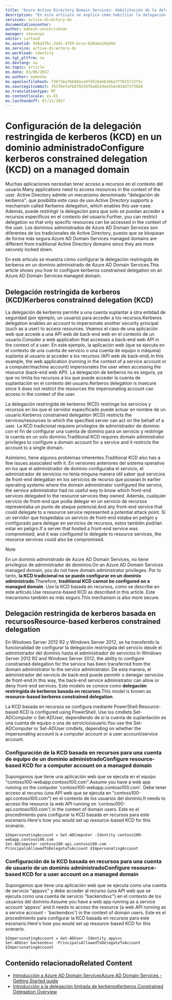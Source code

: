 ```yaml
---
title: "Azure Active Directory Domain Services: Habilitación de la delegación restringida de kerberos | Microsoft Docs"
description: "En este artículo se explica cómo habilitar la delegación restringida de kerberos en dominios administrados de Azure Active Directory Domain Services."
services: active-directory-ds
documentationcenter: 
author: mahesh-unnikrishnan
manager: stevenpo
editor: curtand
ms.assetid: 938a5fbc-2dd1-4759-bcce-628a6e19ab9d
ms.service: active-directory-ds
ms.workload: identity
ms.tgt_pltfrm: na
ms.devlang: na
ms.topic: article
ms.date: 03/06/2017
ms.author: maheshu
ms.openlocfilehash: f36f16a7bb00ace9fd5164eb38ba77f015f22f5c
ms.sourcegitcommit: f537befafb079256fba0529ee554c034d73f36b0
ms.translationtype: MT
ms.contentlocale: es-ES
ms.lasthandoff: 07/11/2017
---
```

# <a name="configure-kerberos-constrained-delegation-kcd-on-a-managed-domain"></a><span data-ttu-id="14a55-103">Configuración de la delegación restringida de kerberos (KCD) en un dominio administrado</span><span class="sxs-lookup"><span data-stu-id="14a55-103">Configure kerberos constrained delegation (KCD) on a managed domain</span></span>
<span data-ttu-id="14a55-104">Muchas aplicaciones necesitan tener acceso a recursos en el contexto del usuario.</span><span class="sxs-lookup"><span data-stu-id="14a55-104">Many applications need to access resources in the context of the user.</span></span> <span data-ttu-id="14a55-105">Active Directory admite un mecanismo denominado "delegación de kerberos", que posibilita este caso de uso.</span><span class="sxs-lookup"><span data-stu-id="14a55-105">Active Directory supports a mechanism called Kerberos delegation, which enables this use-case.</span></span> <span data-ttu-id="14a55-106">Además, puede restringir la delegación para que solo se puedan acceder a recursos específicos en el contexto del usuario.</span><span class="sxs-lookup"><span data-stu-id="14a55-106">Further, you can restrict delegation so that only specific resources can be accessed in the context of the user.</span></span> <span data-ttu-id="14a55-107">Los dominios administrados de Azure AD Domain Services son diferentes de los tradicionales de Active Directory, puesto que se bloquean de forma más segura.</span><span class="sxs-lookup"><span data-stu-id="14a55-107">Azure AD Domain Services managed domains are different from traditional Active Directory domains since they are more securely locked down.</span></span>

<span data-ttu-id="14a55-108">En este artículo se muestra cómo configurar la delegación restringida de kerberos en un dominio administrado de Azure AD Domain Services.</span><span class="sxs-lookup"><span data-stu-id="14a55-108">This article shows you how to configure kerberos constrained delegation on an Azure AD Domain Services managed domain.</span></span>

## <a name="kerberos-constrained-delegation-kcd"></a><span data-ttu-id="14a55-109">Delegación restringida de kerberos (KCD)</span><span class="sxs-lookup"><span data-stu-id="14a55-109">Kerberos constrained delegation (KCD)</span></span>
<span data-ttu-id="14a55-110">La delegación de kerberos permite a una cuenta suplantar a otra entidad de seguridad (por ejemplo, un usuario) para acceder a los recursos.</span><span class="sxs-lookup"><span data-stu-id="14a55-110">Kerberos delegation enables an account to impersonate another security principal (such as a user) to access resources.</span></span> <span data-ttu-id="14a55-111">Veamos el caso de una aplicación web que accede a una API web de back-end web en el contexto de un usuario.</span><span class="sxs-lookup"><span data-stu-id="14a55-111">Consider a web application that accesses a back-end web API in the context of a user.</span></span> <span data-ttu-id="14a55-112">En este ejemplo, la aplicación web (que se ejecuta en el contexto de una cuenta de servicio o una cuenta de equipo o máquina) suplanta al usuario al acceder a los recursos (API web de back-end).</span><span class="sxs-lookup"><span data-stu-id="14a55-112">In this example, the web application (running in the context of a service account or a computer/machine account) impersonates the user when accessing the resource (back-end web API).</span></span> <span data-ttu-id="14a55-113">La delegación de kerberos no es segura, ya que no limita los recursos a los que puede acceder la cuenta de suplantación en el contexto del usuario.</span><span class="sxs-lookup"><span data-stu-id="14a55-113">Kerberos delegation is insecure since it does not restrict the resources the impersonating account can access in the context of the user.</span></span>

<span data-ttu-id="14a55-114">La delegación restringida de kerberos (KCD) restringe los servicios y recursos en los que el servidor especificado puede actuar en nombre de un usuario.</span><span class="sxs-lookup"><span data-stu-id="14a55-114">Kerberos constrained delegation (KCD) restricts the services/resources to which the specified server can act on the behalf of a user.</span></span> <span data-ttu-id="14a55-115">La KCD tradicional requiere privilegios de administrador de dominio con el fin de configurar una cuenta de dominio para un servicio y restringe la cuenta en un solo dominio.</span><span class="sxs-lookup"><span data-stu-id="14a55-115">Traditional KCD requires domain administrator privileges to configure a domain account for a service and it restricts the account to a single domain.</span></span>

<span data-ttu-id="14a55-116">Asimismo, tiene algunos problemas inherentes.</span><span class="sxs-lookup"><span data-stu-id="14a55-116">Traditional KCD also has a few issues associated with it.</span></span> <span data-ttu-id="14a55-117">En versiones anteriores del sistema operativo en los que el administrador de dominio configuraba el servicio, el administrador de servicios no tenía ninguna manera útil saber qué servicios de front-end delegaban en los servicios de recurso que poseían.</span><span class="sxs-lookup"><span data-stu-id="14a55-117">In earlier operating systems where the domain administrator configured the service, the service administrator had no useful way to know which front-end services delegated to the resource services they owned.</span></span> <span data-ttu-id="14a55-118">Además, cualquier servicio de front-end que podía delegar en un servicio de recursos representaba un punto de ataque potencial.</span><span class="sxs-lookup"><span data-stu-id="14a55-118">And any front-end service that could delegate to a resource service represented a potential attack point.</span></span> <span data-ttu-id="14a55-119">Si un servidor que hospedaba un servicio de front-end estaba en peligro y configurado para delegar en servicios de recursos, estos también podrían estar en peligro.</span><span class="sxs-lookup"><span data-stu-id="14a55-119">If a server that hosted a front-end service was compromised, and it was configured to delegate to resource services, the resource services could also be compromised.</span></span>

> [!NOTE]
> <span data-ttu-id="14a55-120">En un dominio administrado de Azure AD Domain Services, no tiene privilegios de administrador de dominios.</span><span class="sxs-lookup"><span data-stu-id="14a55-120">On an Azure AD Domain Services managed domain, you do not have domain administrator privileges.</span></span> <span data-ttu-id="14a55-121">Por lo tanto, **la KCD tradicional no se puede configurar en un dominio administrado**.</span><span class="sxs-lookup"><span data-stu-id="14a55-121">Therefore, **traditional KCD cannot be configured on a managed domain**.</span></span> <span data-ttu-id="14a55-122">Use la KCD basada en recursos, como se describe en este artículo.</span><span class="sxs-lookup"><span data-stu-id="14a55-122">Use resource-based KCD as described in this article.</span></span> <span data-ttu-id="14a55-123">Este mecanismo también es más seguro.</span><span class="sxs-lookup"><span data-stu-id="14a55-123">This mechanism is also more secure.</span></span>
>
>

## <a name="resource-based-kerberos-constrained-delegation"></a><span data-ttu-id="14a55-124">Delegación restringida de kerberos basada en recursos</span><span class="sxs-lookup"><span data-stu-id="14a55-124">Resource-based kerberos constrained delegation</span></span>
<span data-ttu-id="14a55-125">En Windows Server 2012 R2 y Windows Server 2012, se ha transferido la funcionalidad de configurar la delegación restringida del servicio desde el administrador del dominio hasta el administrador de servicios.</span><span class="sxs-lookup"><span data-stu-id="14a55-125">In Windows Server 2012 R2 and Windows Server 2012, the ability to configure constrained delegation for the service has been transferred from the domain administrator to the service administrator.</span></span> <span data-ttu-id="14a55-126">De esta manera, el administrador del servicio de back-end puede permitir o denegar servicios de front-end.</span><span class="sxs-lookup"><span data-stu-id="14a55-126">In this way, the back-end service administrator can allow or deny front-end services.</span></span> <span data-ttu-id="14a55-127">Este modelo se conoce como **delegación restringida de kerberos basada en recursos**.</span><span class="sxs-lookup"><span data-stu-id="14a55-127">This model is known as **resource-based kerberos constrained delegation**.</span></span>

<span data-ttu-id="14a55-128">La KCD basada en recursos se configura mediante PowerShell.</span><span class="sxs-lookup"><span data-stu-id="14a55-128">Resource-based KCD is configured using PowerShell.</span></span> <span data-ttu-id="14a55-129">Use los cmdlets Set-ADComputer o Set-ADUser, dependiendo de si la cuenta de suplantación es una cuenta de equipo o una de servicio/usuario.</span><span class="sxs-lookup"><span data-stu-id="14a55-129">You use the Set-ADComputer or Set-ADUser cmdlets, depending on whether the impersonating account is a computer account or a user account/service account.</span></span>

### <a name="configure-resource-based-kcd-for-a-computer-account-on-a-managed-domain"></a><span data-ttu-id="14a55-130">Configuración de la KCD basada en recursos para una cuenta de equipo de un dominio administrado</span><span class="sxs-lookup"><span data-stu-id="14a55-130">Configure resource-based KCD for a computer account on a managed domain</span></span>
<span data-ttu-id="14a55-131">Supongamos que tiene una aplicación web que se ejecuta en el equipo "contoso100-webapp.contoso100.com".</span><span class="sxs-lookup"><span data-stu-id="14a55-131">Assume you have a web app running on the computer 'contoso100-webapp.contoso100.com'.</span></span> <span data-ttu-id="14a55-132">Debe tener acceso al recurso (una API web que se ejecuta en "contoso100-api.contoso100.com") en el contexto de los usuarios del dominio.</span><span class="sxs-lookup"><span data-stu-id="14a55-132">It needs to access the resource (a web API running on 'contoso100-api.contoso100.com') in the context of domain users.</span></span> <span data-ttu-id="14a55-133">Este es el procedimiento para configurar la KCD basada en recursos para este escenario.</span><span class="sxs-lookup"><span data-stu-id="14a55-133">Here's how you would set up resource-based KCD for this scenario.</span></span>

```
$ImpersonatingAccount = Get-ADComputer -Identity contoso100-webapp.contoso100.com
Set-ADComputer contoso100-api.contoso100.com -PrincipalsAllowedToDelegateToAccount $ImpersonatingAccount
```

### <a name="configure-resource-based-kcd-for-a-user-account-on-a-managed-domain"></a><span data-ttu-id="14a55-134">Configuración de la KCD basada en recursos para una cuenta de usuario de un dominio administrado</span><span class="sxs-lookup"><span data-stu-id="14a55-134">Configure resource-based KCD for a user account on a managed domain</span></span>
<span data-ttu-id="14a55-135">Supongamos que tiene una aplicación web que se ejecuta como una cuenta de servicio "appsvc" y debe acceder al recurso (una API web que se ejecuta como una cuenta de servicio "backendsvc") en el contexto de los usuarios del dominio.</span><span class="sxs-lookup"><span data-stu-id="14a55-135">Assume you have a web app running as a service account 'appsvc' and it needs to access the resource (a web API running as a service account - 'backendsvc') in the context of domain users.</span></span> <span data-ttu-id="14a55-136">Este es el procedimiento para configurar la KCD basada en recursos para este escenario.</span><span class="sxs-lookup"><span data-stu-id="14a55-136">Here's how you would set up resource-based KCD for this scenario.</span></span>

```
$ImpersonatingAccount = Get-ADUser -Identity appsvc
Set-ADUser backendsvc -PrincipalsAllowedToDelegateToAccount $ImpersonatingAccount
```

## <a name="related-content"></a><span data-ttu-id="14a55-137">Contenido relacionado</span><span class="sxs-lookup"><span data-stu-id="14a55-137">Related Content</span></span>
* [<span data-ttu-id="14a55-138">Introducción a Azure AD Domain Services</span><span class="sxs-lookup"><span data-stu-id="14a55-138">Azure AD Domain Services - Getting Started guide</span></span>](active-directory-ds-getting-started.md)
* [<span data-ttu-id="14a55-139">Introducción a la delegación limitada de kerberos</span><span class="sxs-lookup"><span data-stu-id="14a55-139">Kerberos Constrained Delegation Overview</span></span>](https://technet.microsoft.com/library/jj553400.aspx)
